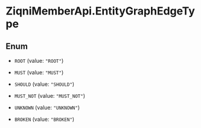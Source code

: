 # ZiqniMemberApi.EntityGraphEdgeType

## Enum


* `ROOT` (value: `"ROOT"`)

* `MUST` (value: `"MUST"`)

* `SHOULD` (value: `"SHOULD"`)

* `MUST_NOT` (value: `"MUST_NOT"`)

* `UNKNOWN` (value: `"UNKNOWN"`)

* `BROKEN` (value: `"BROKEN"`)



